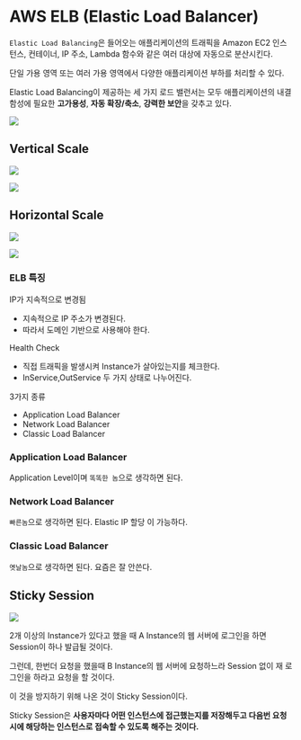 # AWS ELB (Elastic Load Balancer)

`Elastic Load Balancing`은 들어오는 애플리케이션의 트래픽을 Amazon EC2 인스턴스, 컨테이너, IP 주소, Lambda 함수와 같은 여러 대상에 자동으로 분산시킨다.  
   
단일 가용 영역 또는 여러 가용 영역에서 다양한 애플리케이션 부하를 처리할 수 있다.
  
Elastic Load Balancing이 제공하는 세 가지 로드 밸런서는 모두 애플리케이션의 내결함성에 필요한 **고가용성**, **자동 확장/축소**, **강력한 보안**을 갖추고 있다.

![](https://user-images.githubusercontent.com/28394879/137287365-896396b6-3eca-4894-afd1-6c1750340e39.png)

## Vertical Scale

![](https://user-images.githubusercontent.com/28394879/137288267-d5a5a8b8-4907-44d1-9bcd-12a13be07bf1.png)

![](https://user-images.githubusercontent.com/28394879/137288362-b1ce0bd9-4d9a-44b2-a8ee-ed6b544915a2.png)

## Horizontal Scale

![](https://user-images.githubusercontent.com/28394879/137288510-7d1db362-be70-4dce-b59e-9c5bfe216d33.png)

![](https://user-images.githubusercontent.com/28394879/137288634-1ed44f9c-a25e-41b1-a928-b698d694d0c2.png)

### ELB 특징

IP가 지속적으로 변경됨
- 지속적으로 IP 주소가 변경된다.
- 따라서 도메인 기반으로 사용해야 한다.
  
Health Check
- 직접 트래픽을 발생시켜 Instance가 살아있는지를 체크한다.
- InService,OutService 두 가지 상태로 나누어진다.

  
3가지 종류
- Application Load Balancer
- Network Load Balancer
- Classic Load Balancer

### Application Load Balancer
Application Level이며 `똑똑한 놈`으로 생각하면 된다.

### Network Load Balancer
`빠른놈`으로 생각하면 된다. Elastic IP 할당 이 가능하다.

### Classic Load Balancer
`옛날놈`으로 생각하면 된다. 요즘은 잘 안쓴다.

## Sticky Session

![](https://user-images.githubusercontent.com/28394879/137290519-58ba8dec-02b3-400a-8973-20412d1fcc0b.png)

2개 이상의 Instance가 있다고 했을 때 A Instance의 웹 서버에 로그인을 하면 Session이 하나 발급될 것이다.  
  
그런데, 한번더 요청을 했을때 B Instance의 웹 서버에 요청하느라 Session 없이 재 로그인을 하라고 요청을 할 것이다.  
  
이 것을 방지하기 위해 나온 것이 Sticky Session이다.  
  
Sticky Session은 **사용자마다 어떤 인스턴스에 접근했는지를 저장해두고 다음번 요청시에 해당하는 인스턴스로 접속할 수 있도록 해주는 것이다.**

